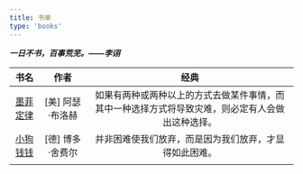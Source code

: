 ```yaml
---
title: 书单
type: 'books'
---
```


**_一日不书，百事荒芜。——李诩_**

|                                      书名                                      |       作者       |                                               经典                                               |
| :----------------------------------------------------------------------------: | :--------------: | :----------------------------------------------------------------------------------------------: |
| [墨菲定律](https://zh.m.wikipedia.org/zh/%E6%91%A9%E8%8F%B2%E5%AE%9A%E7%90%86) | [美] 阿瑟·布洛赫 | 如果有两种或两种以上的方式去做某件事情，而其中一种选择方式将导致灾难，则必定有人会做出这种选择。 |
|              [小狗钱钱](https://book.douban.com/subject/1095634/)              | [德] 博多·舍费尔 |                      并非困难使我们放弃，而是因为我们放弃，才显得如此困难。                      |
|                                                                                |                  |                                                                                                  |
